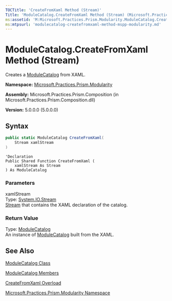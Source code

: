 ```yaml
---
TOCTitle: 'CreateFromXaml Method (Stream)'
Title: 'ModuleCatalog.CreateFromXaml Method (Stream) (Microsoft.Practices.Prism.Modularity)'
ms:assetid: 'M:Microsoft.Practices.Prism.Modularity.ModuleCatalog.CreateFromXaml(System.IO.Stream)'
ms:mtpsurl: 'modulecatalog-createfromxaml-method-mspp-modularity.md'
---
```



# ModuleCatalog.CreateFromXaml Method (Stream)

Creates a [ModuleCatalog](/patterns-practices/reference/modulecatalog-class-mspp-modularity) from XAML.

**Namespace:** [Microsoft.Practices.Prism.Modularity](/patterns-practices/reference/mspp-modularity-namespace)

**Assembly:** Microsoft.Practices.Prism.Composition (in Microsoft.Practices.Prism.Composition.dll)

**Version:** 5.0.0.0 (5.0.0.0)

## Syntax
```C#
public static ModuleCatalog CreateFromXaml(
	Stream xamlStream
)
```
```VB
'Declaration
Public Shared Function CreateFromXaml ( 
	xamlStream As Stream
) As ModuleCatalog
```

### Parameters

xamlStream  
Type: [System.IO.Stream](http://msdn.microsoft.com/en-us/library/8f86tw9e)   
[Stream](http://msdn.microsoft.com/en-us/library/8f86tw9e) that contains the XAML declaration of the catalog.

### Return Value

Type: [ModuleCatalog](/patterns-practices/reference/modulecatalog-class-mspp-modularity)   
An instance of [ModuleCatalog](/patterns-practices/reference/modulecatalog-class-mspp-modularity) built from the XAML.

## See Also

[ModuleCatalog Class](/patterns-practices/reference/modulecatalog-class-mspp-modularity)

[ModuleCatalog Members](/patterns-practices/reference/modulecatalog-members-mspp-modularity)

[CreateFromXaml Overload](/patterns-practices/reference/modulecatalog-createfromxaml-method-mspp-modularity)

[Microsoft.Practices.Prism.Modularity Namespace](/patterns-practices/reference/mspp-modularity-namespace)
